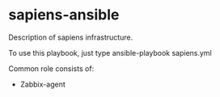 # sapiens-ansible
Description of sapiens infrastructure.

To use this playbook, just type
  ansible-playbook sapiens.yml

Common role consists of:
- Zabbix-agent
